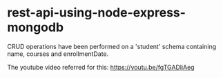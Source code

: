 # rest-api-using-node-express-mongodb
CRUD operations have been performed on a 'student' schema containing name, courses and enrollmentDate.

The youtube video referred for this: https://youtu.be/fgTGADljAeg
